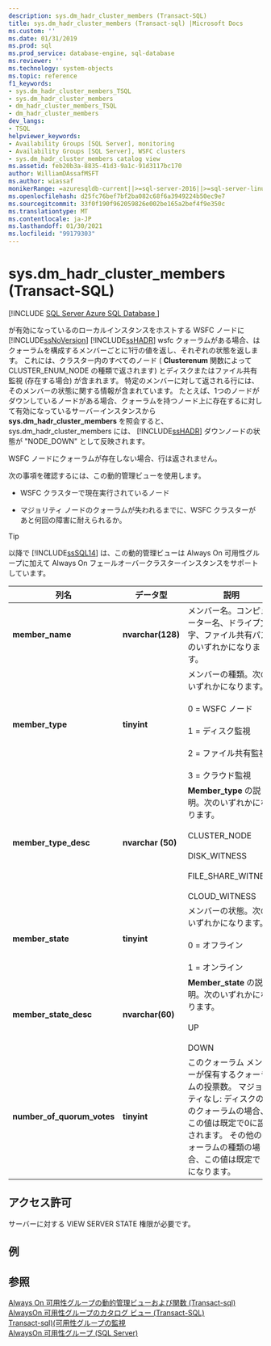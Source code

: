 ```yaml
---
description: sys.dm_hadr_cluster_members (Transact-SQL)
title: sys.dm_hadr_cluster_members (Transact-sql) |Microsoft Docs
ms.custom: ''
ms.date: 01/31/2019
ms.prod: sql
ms.prod_service: database-engine, sql-database
ms.reviewer: ''
ms.technology: system-objects
ms.topic: reference
f1_keywords:
- sys.dm_hadr_cluster_members_TSQL
- sys.dm_hadr_cluster_members
- dm_hadr_cluster_members_TSQL
- dm_hadr_cluster_members
dev_langs:
- TSQL
helpviewer_keywords:
- Availability Groups [SQL Server], monitoring
- Availability Groups [SQL Server], WSFC clusters
- sys.dm_hadr_cluster_members catalog view
ms.assetid: feb20b3a-8835-41d3-9a1c-91d3117bc170
author: WilliamDAssafMSFT
ms.author: wiassaf
monikerRange: =azuresqldb-current||>=sql-server-2016||>=sql-server-linux-2017||=azuresqldb-mi-current
ms.openlocfilehash: d25fc76bef7bf2ba082c68f6a3949224b50ec9e7
ms.sourcegitcommit: 33f0f190f962059826e002be165a2bef4f9e350c
ms.translationtype: MT
ms.contentlocale: ja-JP
ms.lasthandoff: 01/30/2021
ms.locfileid: "99179303"
---
```

# <a name="sysdm_hadr_cluster_members-transact-sql"></a>sys.dm_hadr_cluster_members (Transact-SQL)
[!INCLUDE [SQL Server Azure SQL Database ](../../includes/applies-to-version/sql-asdb.md)]

  が有効になっているのローカルインスタンスをホストする WSFC ノードに [!INCLUDE[ssNoVersion](../../includes/ssnoversion-md.md)] [!INCLUDE[ssHADR](../../includes/sshadr-md.md)] wsfc クォーラムがある場合、はクォーラムを構成するメンバーごとに1行の値を返し、それぞれの状態を返します。 これには、クラスター内のすべてのノード ( **Clusterenum** 関数によって CLUSTER_ENUM_NODE の種類で返されます) とディスクまたはファイル共有監視 (存在する場合) が含まれます。 特定のメンバーに対して返される行には、そのメンバーの状態に関する情報が含まれています。 たとえば、1つのノードがダウンしているノードがある場合、クォーラムを持つノード上に存在するに対して有効になっているサーバーインスタンスから **sys.dm_hadr_cluster_members** を照会すると、sys.dm_hadr_cluster_members には、 [!INCLUDE[ssHADR](../../includes/sshadr-md.md)] ダウンノードの状態が "NODE_DOWN" として反映されます。   
  
 WSFC ノードにクォーラムが存在しない場合、行は返されません。  
  
 次の事項を確認するには、この動的管理ビューを使用します。  
  
-   WSFC クラスターで現在実行されているノード  
  
-   マジョリティ ノードのクォーラムが失われるまでに、WSFC クラスターがあと何回の障害に耐えられるか。  

 > [!TIP]
 > 以降で [!INCLUDE[ssSQL14](../../includes/sssql14-md.md)] は、この動的管理ビューは Always On 可用性グループに加えて Always On フェールオーバークラスターインスタンスをサポートしています。  
  
|列名|データ型|説明|  
|-----------------|---------------|-----------------|  
|**member_name**|**nvarchar(128)**|メンバー名。コンピューター名、ドライブ文字、ファイル共有パスのいずれかになります。|  
|**member_type**|**tinyint**|メンバーの種類。次のいずれかになります。<br /><br /> 0 = WSFC ノード<br /><br /> 1 = ディスク監視<br /><br /> 2 = ファイル共有監視<br /><br /> 3 = クラウド監視|  
|**member_type_desc**|**nvarchar (50)**|**Member_type** の説明。次のいずれかになります。<br /><br /> CLUSTER_NODE<br /><br /> DISK_WITNESS<br /><br /> FILE_SHARE_WITNESS<br /><br /> CLOUD_WITNESS|  
|**member_state**|**tinyint**|メンバーの状態。次のいずれかになります。<br /><br /> 0 = オフライン<br /><br /> 1 = オンライン|  
|**member_state_desc**|**nvarchar(60)**|**Member_state** の説明。次のいずれかになります。<br /><br /> UP<br /><br /> DOWN|  
|**number_of_quorum_votes**|**tinyint**|このクォーラム メンバーが保有するクォーラムの投票数。 マジョリティなし: ディスクのみのクォーラムの場合、この値は既定で0に設定されます。 その他のクォーラムの種類の場合、この値は既定で 1 になります。|  
  
## <a name="permissions"></a>アクセス許可  
 サーバーに対する VIEW SERVER STATE 権限が必要です。  
  
## <a name="examples"></a>例  
  
## <a name="see-also"></a>参照  
 [Always On 可用性グループの動的管理ビューおよび関数 &#40;Transact-sql&#41;](../../relational-databases/system-dynamic-management-views/always-on-availability-groups-dynamic-management-views-functions.md)   
 [AlwaysOn 可用性グループのカタログ ビュー &#40;Transact-SQL&#41;](../../relational-databases/system-catalog-views/always-on-availability-groups-catalog-views-transact-sql.md)   
 [Transact-sql&#41;&#40;可用性グループの監視 ](../../database-engine/availability-groups/windows/monitor-availability-groups-transact-sql.md)   
 [AlwaysOn 可用性グループ &#40;SQL Server&#41;](../../database-engine/availability-groups/windows/always-on-availability-groups-sql-server.md)  
  
  
